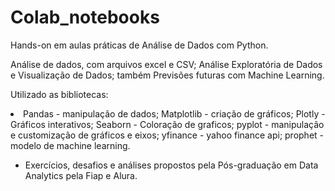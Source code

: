 # Colab_notebooks
Hands-on em aulas práticas de Análise de Dados com Python.

Análise de dados, com arquivos excel e CSV; Análise Exploratória de Dados e Visualização de Dados; também Previsões futuras com Machine Learning.

Utilizado as bibliotecas:
<li>
Pandas - manipulação de dados;
Matplotlib - criação de gráficos;
Plotly - Gráficos interativos;
Seaborn - Coloração de graficos;
pyplot - manipulação e customização de gráficos e eixos;
yfinance - yahoo finance api;
prophet - modelo de machine learning.
</li>

- Exercícios, desafios e análises propostos pela Pós-graduação em Data Analytics pela Fiap e Alura.


